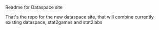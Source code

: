 Readme for Dataspace site

That's the repo for the new dataspace site, that will combine currently existing dataspace, stat2games and stat2labs
